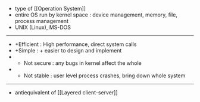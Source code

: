 - type of [[Operation System]]
- entire OS run by kernel space : device management, memory, file, process management
- UNIX (Linux), MS-DOS
- --------------------------------------------------------
- +Efficient : High performance, direct system calls
- +Simple : + easier to design and implement
- - Not secure : any bugs in kernel affect the whole
- - Not stable : user level process crashes, bring down whole system
- ---------------------------------------------------------
- antiequivalent of [[Layered client-server]]
